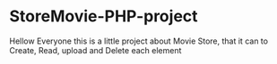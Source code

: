 # StoreMovie-PHP-project
Hellow Everyone this is a little project about Movie Store, that it can to Create, Read, upload and Delete each element
